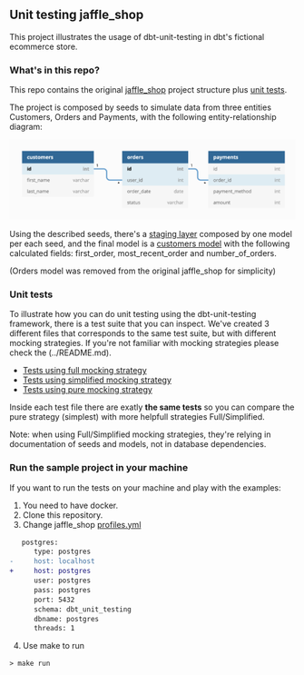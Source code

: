 ## Unit testing jaffle_shop

This project illustrates the usage of dbt-unit-testing in dbt's fictional ecommerce store.

### What's in this repo?
This repo contains the original [jaffle_shop](https://github.com/dbt-labs/jaffle_shop) project structure plus [unit tests](./tests/unit/).

The project is composed by seeds to simulate data from three entities Customers, Orders and Payments, with the following entity-relationship diagram:

![Jaffle Shop ERD](./etc/jaffle_shop_erd.png)

Using the described seeds, there's a [staging layer](./models/staging/) composed by one model per each seed, and the final model is a [customers model](./models/customers.sql) with the following calculated fields: first_order, most_recent_order and number_of_orders.


(Orders model was removed from the original jaffle_shop for simplicity)
### Unit tests
To illustrate how you can do unit testing using the dbt-unit-testing framework, there is a test suite that you can inspect. We've created 3 different files that corresponds to the same test suite, but with different mocking strategies. If you're not familiar with mocking strategies please check the (../README.md).

- [Tests using full mocking strategy](./tests/unit/tests_using_full_mocking_strategy_and_sql_input.sql)
- [Tests using simplified mocking strategy](./tests/unit/tests_using_full_mocking_strategy_and_sql_input.sql)
- [Tests using pure mocking strategy](./tests/unit/tests_using_full_mocking_strategy_and_sql_input.sql) 
  
Inside each test file there are exatly **the same tests** so you can compare the pure strategy (simplest) with more helpfull strategies Full/Simplified. 

Note: when using Full/Simplified mocking strategies, they're relying in documentation of seeds and models, not in database dependencies.

### Run the sample project in your machine
If you want to run the tests on your machine and play with the examples:

1. You need to have docker.
2. Clone this repository.
3. Change jaffle_shop [profiles.yml](./ci/profiles.yml)
```diff
   postgres:
      type: postgres
-     host: localhost
+     host: postgres
      user: postgres
      pass: postgres
      port: 5432
      schema: dbt_unit_testing
      dbname: postgres
      threads: 1
```
4. Use make to run
```
> make run
```